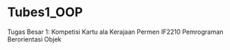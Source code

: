 # Tubes1_OOP
Tugas Besar 1: Kompetisi Kartu ala Kerajaan Permen IF2210 Pemrograman Berorientasi Objek
